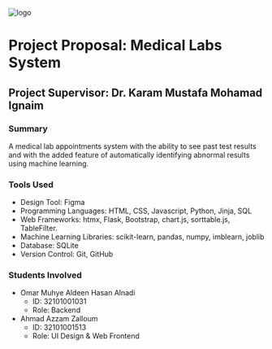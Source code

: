 ![logo](https://www.bau.edu.jo/images/headerLogoNewEn.PNG)
# Project Proposal: Medical Labs System
## Project Supervisor: Dr. Karam Mustafa Mohamad Ignaim

### Summary
A medical lab appointments system with the ability to see past test results and with the added feature of automatically identifying abnormal results using machine learning.


### Tools Used
- Design Tool: Figma
- Programming Languages: HTML, CSS, Javascript, Python, Jinja, SQL
- Web Frameworks: htmx, Flask, Bootstrap, chart.js, sorttable.js, TableFilter.
- Machine Learning Libraries: scikit-learn, pandas, numpy, imblearn, joblib
- Database: SQLite
- Version Control: Git, GitHub

### Students Involved
- Omar Muhye Aldeen Hasan Alnadi
	- ID: 32101001031
    - Role: Backend
- Ahmad Azzam Zalloum
	- ID: 32101001513
    - Role: UI Design & Web Frontend
